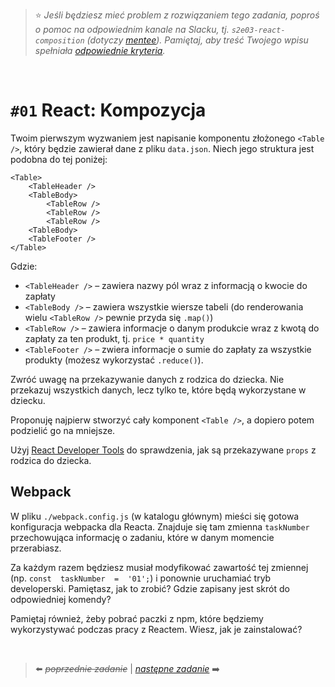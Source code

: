 > :star: *Jeśli będziesz mieć problem z rozwiązaniem tego zadania, poproś o pomoc na odpowiednim kanale na Slacku, tj. `s2e03-react-composition` (dotyczy [mentee](https://devmentor.pl/mentoring-javascript/)). Pamiętaj, aby treść Twojego wpisu spełniała [odpowiednie kryteria](https://devmentor.pl/jak-prosic-o-pomoc/).*

&nbsp;

# `#01` React: Kompozycja


Twoim pierwszym wyzwaniem jest napisanie komponentu złożonego `<Table />`, który będzie zawierał dane z pliku `data.json`. Niech jego struktura jest podobna do tej poniżej:

```
<Table>
    <TableHeader />
    <TableBody>
        <TableRow />
        <TableRow />
        <TableRow />
    <TableBody>
    <TableFooter />
</Table>
```

Gdzie:
* `<TableHeader />` – zawiera nazwy pól wraz z informacją o kwocie do zapłaty
* `<TableBody />` – zawiera wszystkie wiersze tabeli (do renderowania wielu `<TableRow />` pewnie przyda się `.map()`)
* `<TableRow />` – zawiera informacje o danym produkcie wraz z kwotą do zapłaty za ten produkt, tj. `price * quantity`
* `<TableFooter />` – zwiera informacje o sumie do zapłaty za wszystkie produkty (możesz wykorzystać `.reduce()`).

Zwróć uwagę na przekazywanie danych z rodzica do dziecka. Nie przekazuj wszystkich danych, lecz tylko te, które będą wykorzystane w dziecku.

Proponuję najpierw stworzyć cały komponent `<Table />`, a dopiero potem podzielić go na mniejsze.

Użyj [React Developer Tools](https://chrome.google.com/webstore/detail/react-developer-tools/fmkadmapgofadopljbjfkapdkoienihi) do sprawdzenia, jak są przekazywane `props` z rodzica do dziecka.

## Webpack

W pliku `./webpack.config.js` (w katalogu głównym) mieści się gotowa konfiguracja webpacka dla Reacta. Znajduje się tam zmienna `taskNumber` przechowująca informację o zadaniu, które w danym momencie przerabiasz.

Za każdym razem będziesz musiał modyfikować zawartość tej zmiennej (np. `const  taskNumber  =  '01';`) i ponownie uruchamiać tryb developerski. Pamiętasz, jak to zrobić? Gdzie zapisany jest skrót do odpowiedniej komendy?

Pamiętaj również, żeby pobrać paczki z npm, które będziemy wykorzystywać podczas pracy z Reactem. Wiesz, jak je zainstalować?

&nbsp;

> :arrow_left: ~~*poprzednie zadanie*~~ | [*następne zadanie*](./../02) :arrow_right:
